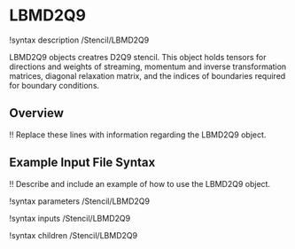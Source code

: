 # LBMD2Q9

!syntax description /Stencil/LBMD2Q9

LBMD2Q9 objects creatres D2Q9 stencil. This object holds tensors for directions and weights of streaming, momentum and inverse transformation matrices, diagonal relaxation matrix, and the indices of boundaries required for boundary conditions.

## Overview

!! Replace these lines with information regarding the LBMD2Q9 object.

## Example Input File Syntax

!! Describe and include an example of how to use the LBMD2Q9 object.

!syntax parameters /Stencil/LBMD2Q9

!syntax inputs /Stencil/LBMD2Q9

!syntax children /Stencil/LBMD2Q9
